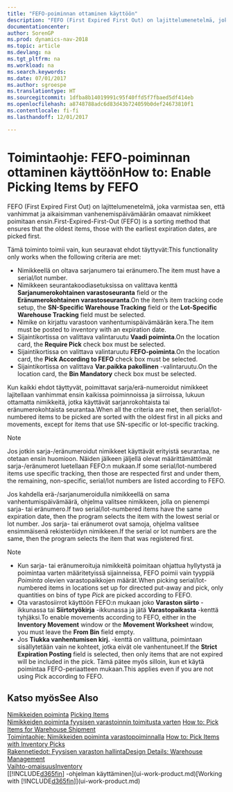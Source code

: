 ```yaml
---
title: "FEFO-poiminnan ottaminen käyttöön"
description: "FEFO (First Expired First Out) on lajittelumenetelmä, joka varmistaa sen, että vanhimmat ja aikaisimman vanhenemispäivämäärän omaavat nimikkeet poimitaan ensin."
documentationcenter: 
author: SorenGP
ms.prod: dynamics-nav-2018
ms.topic: article
ms.devlang: na
ms.tgt_pltfrm: na
ms.workload: na
ms.search.keywords: 
ms.date: 07/01/2017
ms.author: sgroespe
ms.translationtype: HT
ms.sourcegitcommit: 1dfba8b14019991c95f40ffd5f7fbaed5df414eb
ms.openlocfilehash: a8748788adc6d83d43b724059b0def24673810f1
ms.contentlocale: fi-fi
ms.lasthandoff: 12/01/2017

---
```

# <a name="how-to-enable-picking-items-by-fefo"></a><span data-ttu-id="8e070-103">Toimintaohje: FEFO-poiminnan ottaminen käyttöön</span><span class="sxs-lookup"><span data-stu-id="8e070-103">How to: Enable Picking Items by FEFO</span></span>
<span data-ttu-id="8e070-104">FEFO (First Expired First Out) on lajittelumenetelmä, joka varmistaa sen, että vanhimmat ja aikaisimman vanhenemispäivämäärän omaavat nimikkeet poimitaan ensin.</span><span class="sxs-lookup"><span data-stu-id="8e070-104">First-Expired-First-Out (FEFO) is a sorting method that ensures that the oldest items, those with the earliest expiration dates, are picked first.</span></span>  

 <span data-ttu-id="8e070-105">Tämä toiminto toimii vain, kun seuraavat ehdot täyttyvät:</span><span class="sxs-lookup"><span data-stu-id="8e070-105">This functionality only works when the following criteria are met:</span></span>  

-   <span data-ttu-id="8e070-106">Nimikkeellä on oltava sarjanumero tai eränumero.</span><span class="sxs-lookup"><span data-stu-id="8e070-106">The item must have a serial/lot number.</span></span>  
-   <span data-ttu-id="8e070-107">Nimikkeen seurantakoodiasetuksissa on valittava kenttä **Sarjanumerokohtainen varastoseuranta** field or the **Eränumerokohtainen varastoseuranta**.</span><span class="sxs-lookup"><span data-stu-id="8e070-107">On the item’s item tracking code setup, the **SN-Specific Warehouse Tracking** field or the **Lot-Specific Warehouse Tracking** field must be selected.</span></span>  
-   <span data-ttu-id="8e070-108">Nimike on kirjattu varastoon vanhentumispäivämäärän kera.</span><span class="sxs-lookup"><span data-stu-id="8e070-108">The item must be posted to inventory with an expiration date.</span></span>  
-   <span data-ttu-id="8e070-109">Sijaintikortissa on valittava valintaruutu **Vaadi poiminta**.</span><span class="sxs-lookup"><span data-stu-id="8e070-109">On the location card, the **Require Pick** check box must be selected.</span></span>  
-   <span data-ttu-id="8e070-110">Sijaintikortissa on valittava valintaruutu **FEFO-poiminta**.</span><span class="sxs-lookup"><span data-stu-id="8e070-110">On the location card, the **Pick According to FEFO** check box must be selected.</span></span>  
-   <span data-ttu-id="8e070-111">Sijaintikortissa on valittava **Var.paikka pakollinen** -valintaruutu.</span><span class="sxs-lookup"><span data-stu-id="8e070-111">On the location card, the **Bin Mandatory** check box must be selected.</span></span>  

 <span data-ttu-id="8e070-112">Kun kaikki ehdot täyttyvät, poimittavat sarja/erä-numeroidut nimikkeet lajitellaan vanhimmat ensin kaikissa poiminnoissa ja siirroissa, lukuun ottamatta nimikkeitä, jotka käyttävät sarjanrokohtaista tai eränumerokohtaista seurantaa.</span><span class="sxs-lookup"><span data-stu-id="8e070-112">When all the criteria are met, then serial/lot-numbered items to be picked are sorted with the oldest first in all picks and movements, except for items that use SN-specific or lot-specific tracking.</span></span>  

> [!NOTE]  
>  <span data-ttu-id="8e070-113">Jos jotkin sarja-/eränumeroidut nimikkeet käyttävät erityistä seurantaa, ne otetaan ensin huomioon. Näiden jälkeen jäljellä olevat määrittämättömät sarja-/eränumerot luetellaan FEFO:n mukaan.</span><span class="sxs-lookup"><span data-stu-id="8e070-113">If some serial/lot-numbered items use specific tracking, then those are respected first and under them, the remaining, non-specific, serial/lot numbers are listed according to FEFO.</span></span>  

 <span data-ttu-id="8e070-114">Jos kahdella erä-/sarjanumeroidulla nimikkeellä on sama vanhentumispäivämäärä, ohjelma valitsee nimikkeen, jolla on pienempi sarja- tai eränumero.</span><span class="sxs-lookup"><span data-stu-id="8e070-114">If two serial/lot-numbered items have the same expiration date, then the program selects the item with the lowest serial or lot number.</span></span> <span data-ttu-id="8e070-115">Jos sarja- tai eränumerot ovat samoja, ohjelma valitsee ensimmäisenä rekisteröidyn nimikkeen.</span><span class="sxs-lookup"><span data-stu-id="8e070-115">If the serial or lot numbers are the same, then the program selects the item that was registered first.</span></span>  

> [!NOTE]  
>  -   <span data-ttu-id="8e070-116">Kun sarja- tai eränumeroituja nimikkeitä poimitaan ohjattua hyllytystä ja poimintaa varten määritetyissä sijainneissa, FEFO poimii vain tyyppiä *Poiminta* olevien varastopaikkojen määrät.</span><span class="sxs-lookup"><span data-stu-id="8e070-116">When picking serial/lot-numbered items in locations set up for directed put-away and pick, only quantities on bins of type *Pick* are picked according to FEFO.</span></span>  
> -   <span data-ttu-id="8e070-117">Ota varastosiirrot käyttöön FEFO:n mukaan joko **Varaston siirto** -ikkunassa tai **Siirtotyökirja** -ikkunassa ja jätä **Varastopaikasta** -kenttä tyhjäksi.</span><span class="sxs-lookup"><span data-stu-id="8e070-117">To enable movements according to FEFO, either in the **Inventory Movement** window or the **Movement Worksheet** window, you must leave the **From Bin** field empty.</span></span>  
> -   <span data-ttu-id="8e070-118">Jos **Tiukka vanhentumisen kirj.** -kenttä on valittuna, poimintaan sisällytetään vain ne kohteet, jotka eivät ole vanhentuneet.</span><span class="sxs-lookup"><span data-stu-id="8e070-118">If the **Strict Expiration Posting** field is selected, then only items that are not expired will be included in the pick.</span></span> <span data-ttu-id="8e070-119">Tämä pätee myös silloin, kun et käytä poimintaa FEFO-periaatteen mukaan.</span><span class="sxs-lookup"><span data-stu-id="8e070-119">This applies even if you are not using Pick according to FEFO.</span></span>  

## <a name="see-also"></a><span data-ttu-id="8e070-120">Katso myös</span><span class="sxs-lookup"><span data-stu-id="8e070-120">See Also</span></span>  
<span data-ttu-id="8e070-121">[Nimikkeiden poiminta](warehouse-pick-items.md) </span><span class="sxs-lookup"><span data-stu-id="8e070-121">[Picking Items](warehouse-pick-items.md) </span></span>  
<span data-ttu-id="8e070-122">[Nimikkeiden poiminta fyysisen varastoinnin toimitusta varten](warehouse-how-to-pick-items-for-warehouse-shipment.md) </span><span class="sxs-lookup"><span data-stu-id="8e070-122">[How to: Pick Items for Warehouse Shipment](warehouse-how-to-pick-items-for-warehouse-shipment.md) </span></span>  
<span data-ttu-id="8e070-123">[Toimintaohje: Nimikkeiden poiminta varastopoiminnalla](warehouse-how-to-pick-items-with-inventory-picks.md) </span><span class="sxs-lookup"><span data-stu-id="8e070-123">[How to: Pick Items with Inventory Picks](warehouse-how-to-pick-items-with-inventory-picks.md) </span></span>  
[<span data-ttu-id="8e070-124">Rakennetiedot: Fyysisen varaston hallinta</span><span class="sxs-lookup"><span data-stu-id="8e070-124">Design Details: Warehouse Management</span></span>](design-details-warehouse-management.md)  
[<span data-ttu-id="8e070-125">Vaihto-omaisuus</span><span class="sxs-lookup"><span data-stu-id="8e070-125">Inventory</span></span>](inventory-manage-inventory.md)  
<span data-ttu-id="8e070-126">[[!INCLUDE[d365fin](includes/d365fin_md.md)] -ohjelman käyttäminen](ui-work-product.md)</span><span class="sxs-lookup"><span data-stu-id="8e070-126">[Working with [!INCLUDE[d365fin](includes/d365fin_md.md)]](ui-work-product.md)</span></span>

